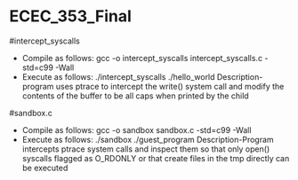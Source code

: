 # ECEC_353_Final

#intercept_syscalls

 * Compile as follows: gcc -o intercept_syscalls intercept_syscalls.c -std=c99 -Wall 
 * Execute as follows: ./intercept_syscalls ./hello_world
Description-program uses ptrace to intercept the write() system call and modify the contents of the buffer to be all caps when printed by the child


#sandbox.c

 * Compile as follows: gcc -o sandbox sandbox.c -std=c99 -Wall 
 * Execute as follows: ./sandbox ./guest_program 
Description-Program intercepts ptrace system calls and inspect them so that only open() syscalls flagged as O_RDONLY or that create files in the tmp directly can be executed